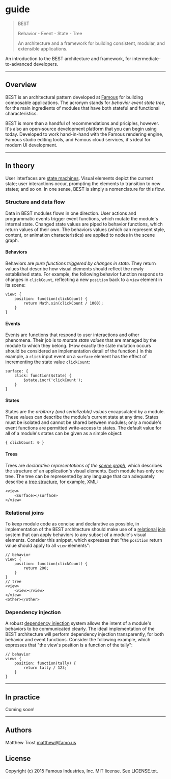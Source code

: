 # guide

> BEST
>
> Behavior - Event - State - Tree
>
> An architecture and a framework
> for building consistent, modular,
> and extensible applications.

An introduction to the BEST architecture and framework, for intermediate-to-advanced developers.

- - - -

## Overview

BEST is an architectural pattern developed at [Famous](http://famous.org) for building composable applications. The acronym stands for _behavior_ _event_ _state_ _tree_, for the main ingredients of modules that have both stateful and functional characteristics.

BEST is more than a handful of recommendations and priciples, however. It's also an open-source development platform that you can begin using today. Developed to work hand-in-hand with the Famous rendering engine, Famous studio editing tools, and Famous cloud services, it's ideal for modern UI development.

- - - -

## In theory

User interfaces are [state machines](http://en.wikipedia.org/wiki/Finite-state_machine#Example:_a_turnstile). Visual elements depict the current state; user interactions occur, prompting the elements to transition to new states; and so on. In one sense, BEST is simply a nomenclature for this flow.

### Structure and data flow

Data in BEST modules flows in one direction. User actions and programmatic events trigger event functions, which mutate the module's internal state. Changed state values are piped to behavior functions, which return values of their own. The behaviors values (which can represent style, content, or animation characteristics) are applied to nodes in the scene graph.

#### Behaviors

Behaviors are _pure functions triggered by changes in state_. They return values that describe how visual elements should reflect the newly established state. For example, the following behavior function responds to changes in `clickCount`, reflecting a new `position` back to a `view` element in its scene:

    view: {
        position: function(clickCount) {
            return Math.sin(clickCount / 1000);
        }
    }

#### Events

Events are functions that respond to user interactions and other phenomena. Their job is to _mutate state values_ that are managed by the module to which they belong. (How exactly the state mutation occurs should be considered an implementation detail of the function.) In this example, a `click` input event on a `surface` element has the effect of incrementing the state value `clickCount`:

    surface: {
        click: function($state) {
            $state.incr('clickCount');
        }
    }

#### States

States are the _arbitrary (and serializable) values_ encapsulated by a module. These values can describe the module's current state at any time. States must be isolated and cannot be shared between modules; only a module's event functions are permitted write-access to states. The default value for all of a module's states can be given as a simple object:

    { clickCount: 0 }

#### Trees

Trees are _declarative representations of the [scene graph](http://en.wikipedia.org/wiki/Scene_graph)_, which describes the structure of an application's visual elements. Each module has only one tree. The tree can be represented by any language that can adequately describe a [tree structure](http://en.wikipedia.org/wiki/Tree_%28graph_theory%29), for example, XML:

    <view>
        <surface></surface>
    </view>

### Relational joins

To keep module code as concise and declarative as possible, in implementation of the BEST architecture should make use of a [relational join](http://en.wikipedia.org/wiki/Relational_algebra#Joins_and_join-like_operators) system that can apply behaviors to any subset of a module's visual elements. Consider this snippet, which expresses that "the `position` return value should apply to all `view` elements":

    // behavior
    view: {
        position: function(clickCount) {
            return 200;
        }
    }
    // tree
    <view>
        <view></view>
    </view>
    <other></other>

### Dependency injection

A robust [dependency injection](http://en.wikipedia.org/wiki/Dependency_injection) system allows the intent of a module's behaviors to be communicated clearly. The ideal implementation of the BEST architecture will perform dependency injection transparently, for both behavior and event functions. Consider the following example, which expresses that "the view's position is a function of the tally":

    // behavior
    view: {
        position: function(tally) {
            return tally / 123;
        }
    }

- - - -

## In practice

Coming soon!

- - - -

## Authors

Matthew Trost <matthew@famo.us>

## License

Copyright (c) 2015 Famous Industries, Inc. MIT license. See LICENSE.txt.
